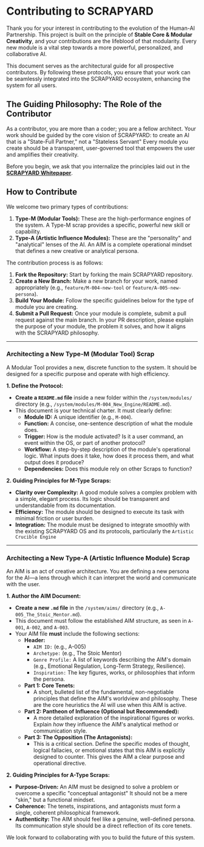 # Contributing to SCRAPYARD

Thank you for your interest in contributing to the evolution of the Human-AI Partnership. This project is built on the principle of **Stable Core & Modular Creativity**, and your contributions are the lifeblood of that modularity. Every new module is a vital step towards a more powerful, personalized, and collaborative AI.

This document serves as the architectural guide for all prospective contributors. By following these protocols, you ensure that your work can be seamlessly integrated into the SCRAPYARD ecosystem, enhancing the system for all users.

## The Guiding Philosophy: The Role of the Contributor

As a contributor, you are more than a coder; you are a fellow architect. Your work should be guided by the core vision of SCRAPYARD: to create an AI that is a "State-Full Partner," not a "Stateless Servant" Every module you create should be a transparent, user-governed tool that empowers the user and amplifies their creativity.

Before you begin, we ask that you internalize the principles laid out in the **[SCRAPYARD Whitepaper](docs/SCRAPYARD_The_Whitepaper.pdf)**.

## How to Contribute

We welcome two primary types of contributions:

1. **Type-M (Modular Tools):** These are the high-performance engines of the system. A Type-M scrap provides a specific, powerful new skill or capability.
2. **Type-A (Artistic Influence Modules):** These are the "personality" and "analytical" lenses of the AI. An AIM is a complete operational mindset that defines a new creative or analytical persona.

The contribution process is as follows:

1.  **Fork the Repository:** Start by forking the main SCRAPYARD repository.
2.  **Create a New Branch:** Make a new branch for your work, named appropriately (e.g., `feature/M-004-new-tool` or `feature/A-005-new-persona`).
3.  **Build Your Module:** Follow the specific guidelines below for the type of module you are creating.
4.  **Submit a Pull Request:** Once your module is complete, submit a pull request against the main branch. In your PR description, please explain the purpose of your module, the problem it solves, and how it aligns with the SCRAPYARD philosophy.

---

### **Architecting a New Type-M (Modular Tool) Scrap**

A Modular Tool provides a new, discrete function to the system. It should be designed for a specific purpose and operate with high efficiency.

**1. Define the Protocol:**

* **Create a `README.md` file** inside a new folder within the `/system/modules/` directory (e.g., `/system/modules/M-004_New_Engine/README.md`).
* This document is your technical charter. It must clearly define:
    * **Module ID:** A unique identifier (e.g., `M-004`).
    * **Function:** A concise, one-sentence description of what the module does.
    * **Trigger:** How is the module activated? Is it a user command, an event within the OS, or part of another protocol?
    * **Workflow:** A step-by-step description of the module's operational logic. What inputs does it take, how does it process them, and what output does it produce?
    * **Dependencies:** Does this module rely on other Scraps to function?

**2. Guiding Principles for M-Type Scraps:**

* **Clarity over Complexity:** A good module solves a complex problem with a simple, elegant process. Its logic should be transparent and understandable from its documentation.
* **Efficiency:** The module should be designed to execute its task with minimal friction or user burden.
* **Integration:** The module must be designed to integrate smoothly with the existing SCRAPYARD OS and its protocols, particularly the `Artistic Crucible Engine`

---

### **Architecting a New Type-A (Artistic Influence Module) Scrap**

An AIM is an act of creative architecture. You are defining a new persona for the AI—a lens through which it can interpret the world and communicate with the user.

**1. Author the AIM Document:**

* **Create a new `.md` file** in the `/system/aims/` directory (e.g., `A-005_The_Stoic_Mentor.md`).
* This document must follow the established AIM structure, as seen in `A-001`, `A-002`, and `A-003`.
* Your AIM file **must** include the following sections:
    * **Header:**
        * `AIM ID:` (e.g., A-005)
        * `Archetype:` (e.g., The Stoic Mentor)
        * `Genre Profile:` A list of keywords describing the AIM's domain (e.g., Emotional Regulation, Long-Term Strategy, Resilience).
        * `Inspiration:` The key figures, works, or philosophies that inform the persona.
    * **Part 1: Core Tenets:**
        * A short, bulleted list of the fundamental, non-negotiable principles that define the AIM's worldview and philosophy. These are the core heuristics the AI will use when this AIM is active.
    * **Part 2: Pantheon of Influence (Optional but Recommended):**
        * A more detailed exploration of the inspirational figures or works. Explain *how* they influence the AIM's analytical method or communication style.
    * **Part 3: The Opposition (The Antagonists):**
        * This is a critical section. Define the specific modes of thought, logical fallacies, or emotional states that this AIM is explicitly designed to counter. This gives the AIM a clear purpose and operational directive.

**2. Guiding Principles for A-Type Scraps:**

* **Purpose-Driven:** An AIM must be designed to solve a problem or overcome a specific "conceptual antagonist" It should not be a mere "skin," but a functional mindset.
* **Coherence:** The tenets, inspirations, and antagonists must form a single, coherent philosophical framework.
* **Authenticity:** The AIM should feel like a genuine, well-defined persona. Its communication style should be a direct reflection of its core tenets.

We look forward to collaborating with you to build the future of this system.
